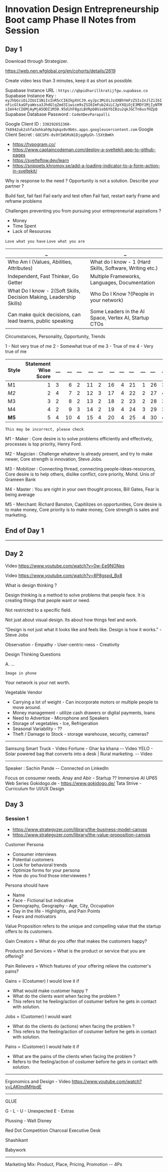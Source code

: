 # Innovation Design Entrepreneurship Boot camp Phase II Notes from Session

## Day 1

Download through Strategizer.

<https://web.nen.wfglobal.org/en/cohorts/details/2619>

Create video less than 3 minutes, keep it as short as possible.

Supabase Instance URL : `https://qbpidharillkratijfgw.supabase.co`
Supabase Instance Key : `eyJhbGciOiJIUzI1NiIsInR5cCI6IkpXVCJ9.eyJpc3MiOiJzdXBhYmFzZSIsInJlZiI6InFicGlkaGFyaWxsa3JhdGlqZmd3Iiwicm9sZSI6ImFub24iLCJpYXQiOjE3MDY1MjIyNTMsImV4cCI6MjAyMjA5ODI1M30.95dihF8gzLBVRpb0UiebbYbIBzu2qkJGCTn6usfHZpQ`
Supabase Database Password : `CodeXDevParapalli`

Google Client ID : `330292652360-7k8942uk2shfa3ohkah9p3qkqs0v9b6s.apps.googleusercontent.com`
Google Client Secret : `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`

- <https://typogram.co/>
- <https://www.captaincodeman.com/deploy-a-sveltekit-app-to-github-pages>
- <https://svelteflow.dev/learn>
- <https://snippets.khromov.se/add-a-loading-indicator-to-a-form-action-in-sveltekit/>

Why is response to the need ?
Opportunity is not a solution.
Describe your partner ?

Build fast, fail fast
Fail early and test often
Fail fast, restart early
Frame and reframe problems


Challenges preventing you from pursuing your entrepreneurial aspirations ?

- Money
- Time Spent
- Lack of Resources

`Love what you have`
`Love what you are`

|_|_|
|-|-|
|Who Am I (Values, Abilities, Attributes)|What do I know - 1 (Hard Skills, Software, Writing etc.)|
|Independent, Fast Thinker, Go Getter|Multiple Frameworks, Languages, Documentation|
|What Do I know - 2(Soft Skills, Decision Making, Leadership Skills)|Who Do I Know ?(People in your network)|
|Can make quick decisions, can lead teams, public speaking|Some Leaders in the AI Space, Vertex AI, Startup CTOs|

Circumstances, Personality, Opportunity, Trends

1 - Not very true of me
2 - Somewhat true of me
3 - True of me
4 - Very true of me

|Style|Statement Wise Score|__|__|__|__|__|__|__|__|__|__|__|Total|
|-----|-------------------:|:------|------:|:------|------:|:------|------:|------:|:-------|-------:|:-------|-------|-----|
|M1   |1 |3 |6|2 |11|2|16|4|21|1|26|3|15|
|_M2_   |2 |4 |7|2 |12|3|17|4|22|2|27|4|19|
|M3   |3 |2 |8|2 |13|2|18|2|23|2|28|3|13|
|M4   |4 |2 |9|3 |14|2|19|4|24|3|29|3|17|
|**M5**   |5 |4 |10|4|15|4|20|4|25|4|30|4|24|

`This may be incorrect, please check`

M1 - Maker : Core desire is to solve problems efficiently and effectively, processes is top priority, Henry Ford.

M2 - Magician : Challenge whatever is already present, and try to make newer, Core strength is innovation, Steve Jobs.

M3 - Mobilizer : Connecting thread, connecting people-ideas-resources, Core desire is to help others, dislike conflict, core priority, Mohd. Unis of Grameen Bank

M4 - Master : You are right in your own thought process, Bill Gates, Fear is being average

M5 - Merchant: Richard Banston, Capitilizes on opportunities, Core desire is to make money, Core priority is to make money, Core strength is sales and marketing.

## End of Day 1

---

## Day 2

Video <https://www.youtube.com/watch?v=0w-Ee9NONes>

Video <https://www.youtube.com/watch?v=8P8gspd_Bx8>

What is design thinking ?

Design thinking is a method to solve problems that people face. It is creating things that people want or need.

Not restricted to a specific field.

Not just about visual design. Its about how things feel and work.

"Design is not just what it looks like and feels like. Design is how it works." - Steve Jobs

Observation - Empathy - User-centric-ness - Creativity

Design Thinking Questions

A. ...

`Image in phone`

Your network is your net worth.

Vegetable Vendor

- Carrying a lot of weight - Can incorporate motors or multiple people to move around.
- Money management - utilize cash drawers or digital payments, loans
- Need to Advertize - Microphone and Speakers
- Storage of vegetables - Ice, Refrigeration
- Seasonal Variability - ??
- Theft / Damage to Stock - storage warehouse, security, cameras?

---

Samsung Smart Truck - Video
Fortune - Ghar ka khana -- Video
YELO - Solar powered bag that converts into a desk | Rural marketing. -- Video

---

Speaker : Sachin Pande -- Connected on LinkedIn

Focus on consumer needs.
Anay and Abir - Startup ?? Immersive AI
UP65 Web Series
Gokidogo.de - <https://www.gokidogo.de/>
Tata Strive - Curriculum for UI/UX Design

## Day 3

### Session 1

- <https://www.strategyzer.com/library/the-business-model-canvas>
- <https://www.strategyzer.com/library/the-value-proposition-canvas>

Customer Persona

- Consumer interviews
- Potential customers
- Look for behavioral trends
- Optimize forms for your persona
- How do you find those interviewees ?

Persona should have

- Name
- Face - Fictional but indicative
- Demography, Geography - Age, City, Occupation
- Day in the life - Highlights, and Pain Points
- Fears and motivators

Value Proposition refers to the unique and compelling value that the startup offers to its customers.

Gain Creators = What do you offer that makes the customers happy?

Products and Services = What is the product or service that you are offering?

Pain Relievers = Which features of your offering relieve the customer's pains?

Gains = (Costumer) I would love it if

- What would make customer happy ?
- What do the clients want when facing the problem ?
- This refers tot he feeling/action of costumer before he gets in contact with solution.

Jobs = (Customer) I would want

- What do the clients do (actions) when facing the problem ?
- This refers to the feeling/action of costumer before he gets in contact with solution.

Pains = (Customer) I would hate it if

- What are the pains of the clients when facing the problem ?
- Refers to the feeling/action of costumer before he gets in contact with solution.

---

Ergonomics and Design - Video <https://www.youtube.com/watch?v=LAKlmdMHpdE>

---

GLUE

G - 
L - 
U - Unexpected
E - Extras

Plussing - Walt Disney

Red Dot Competition
Charcoal Executive Desk

Shashikant

Babywork

---

Marketing Mix: Product, Place, Pricing, Promotion -- 4Ps
